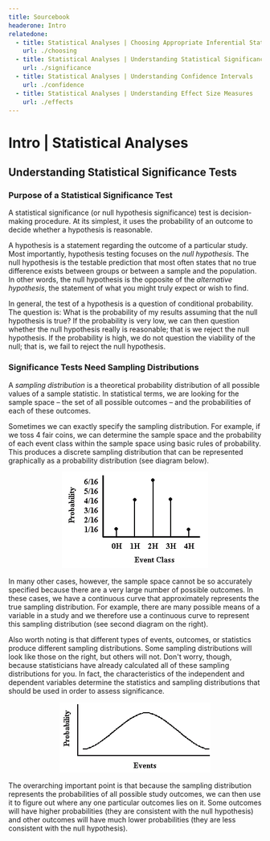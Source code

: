 ```yaml
---
title: Sourcebook
headerone: Intro
relatedone:
  - title: Statistical Analyses | Choosing Appropriate Inferential Statistics
    url: ./choosing
  - title: Statistical Analyses | Understanding Statistical Significance Tests
    url: ./significance
  - title: Statistical Analyses | Understanding Confidence Intervals
    url: ./confidence
  - title: Statistical Analyses | Understanding Effect Size Measures
    url: ./effects
---
```


# Intro | Statistical Analyses

## Understanding Statistical Significance Tests

### Purpose of a Statistical Significance Test

A statistical significance (or null hypothesis significance) test is decision-making procedure. At its simplest, it uses the probability of an outcome to decide whether a hypothesis is reasonable.

A hypothesis is a statement regarding the outcome of a particular study. Most importantly, hypothesis testing focuses on the *null hypothesis*. The null hypothesis is the testable prediction that most often states that no true difference exists between groups or between a sample and the population. In other words, the null hypothesis is the opposite of the *alternative hypothesis*, the statement of what you might truly expect or wish to find.

In general, the test of a hypothesis is a question of conditional probability. The question is: What is the probability of my results assuming that the null hypothesis is true? If the probability is very low, we can then question whether the null hypothesis really is reasonable; that is we reject the null hypothesis. If the probability is high, we do not question the viability of the null; that is, we fail to reject the null hypothesis.

### Significance Tests Need Sampling Distributions

A *sampling distribution* is a theoretical probability distribution of all possible values of a sample statistic. In statistical terms, we are looking for the sample space – the set of all possible outcomes – and the probabilities of each of these outcomes.

Sometimes we can exactly specify the sampling distribution. For example, if we toss 4 fair coins, we can determine the sample space and the probability of each event class within the sample space using basic rules of probability. This produces a discrete sampling distribution that can be represented graphically as a probability distribution (see diagram below).

<p align="center"><kbd><img src="image2.gif"></kbd></p>

In many other cases, however, the sample space cannot be so accurately specified because there are a very large number of possible outcomes. In these cases, we have a continuous curve that approximately represents the true sampling distribution. For example, there are many possible means of a variable in a study and we therefore use a continuous curve to represent this sampling distribution (see second diagram on the right).

Also worth noting is that different types of events, outcomes, or statistics produce different sampling distributions. Some sampling distributions will look like those on the right, but others will not. Don&#39;t worry, though, because statisticians have already calculated all of these sampling distributions for you. In fact, the characteristics of the independent and dependent variables determine the statistics and sampling distributions that should be used in order to assess significance.

<p align="center"><kbd><img src="image3.gif"></kbd></p> 

The overarching important point is that because the sampling distribution represents the probabilities of all possible study outcomes, we can then use it to figure out where any one particular outcomes lies on it. Some outcomes will have higher probabilities (they are consistent with the null hypothesis) and other outcomes will have much lower probabilities (they are less consistent with the null hypothesis).
